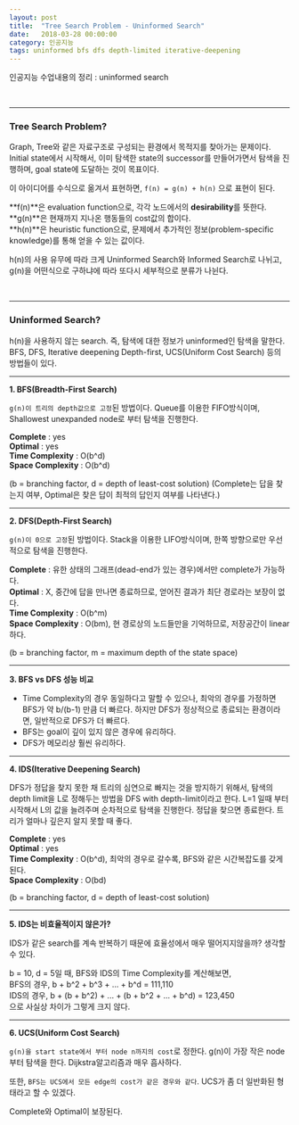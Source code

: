 ```yaml
---
layout: post
title:  "Tree Search Problem - Uninformed Search"
date:   2018-03-28 00:00:00
category: 인공지능
tags: uninformed bfs dfs depth-limited iterative-deepening
---
```


인공지능 수업내용의 정리 : uninformed search


<!-- more -->

<br>

---

### Tree Search Problem?

Graph, Tree와 같은 자료구조로 구성되는 환경에서 목적지를 찾아가는 문제이다.
Initial state에서 시작해서, 이미 탐색한 state의 successor를 만들어가면서 탐색을 진행하며, goal state에 도달하는 것이 목표이다.

이 아이디어를 수식으로 옮겨서 표현하면, `f(n) = g(n) + h(n)` 으로 표현이 된다.
>
**f(n)**은 evaluation function으로, 각각 노드에서의 **desirability**를 뜻한다.  
**g(n)**은 현재까지 지나온 행동들의 cost값의 합이다.  
**h(n)**은 heuristic function으로, 문제에서 추가적인 정보(problem-specific knowledge)를 통해 얻을 수 있는 값이다.  
>

h(n)의 사용 유무에 따라 크게 Uninformed Search와 Informed Search로 나뉘고, g(n)을 어떤식으로 구하냐에 따라 또다시 세부적으로 분류가 나뉜다.

<br>

---

### Uninformed Search?

h(n)을 사용하지 않는 search. 즉, 탐색에 대한 정보가 uninformed인 탐색을 말한다. BFS, DFS, Iterative deepening Depth-first, UCS(Uniform Cost Search) 등의 방법들이 있다. 

---

**1. BFS(Breadth-First Search)**  

`g(n)이 트리의 depth값으로 고정`된 방법이다. Queue를 이용한 FIFO방식이며, Shallowest unexpanded node로 부터 탐색을 진행한다.	

>  
**Complete** : yes  
**Optimal** : yes  
**Time Complexity** : O(b^d)  
**Space Complexity** : O(b^d)  
>

(b = branching factor, d = depth of least-cost solution)
(Complete는 답을 찾는지 여부, Optimal은 찾은 답이 최적의 답인지 여부를 나타낸다.)

---

**2. DFS(Depth-First Search)**  

`g(n)이 0으로 고정`된 방법이다. Stack을 이용한 LIFO방식이며, 한쪽 방향으로만 우선적으로 탐색을 진행한다.

>	
**Complete** : 유한 상태의 그래프(dead-end가 있는 경우)에서만 complete가 가능하다.  
**Optimal** : X, 중간에 답을 만나면 종료하므로, 얻어진 결과가 최단 경로라는 보장이 없다.  
**Time Complexity** : O(b^m)  
**Space Complexity** : O(bm), 현 경로상의 노드들만을 기억하므로, 저장공간이 linear하다.  
>

(b = branching factor, m = maximum depth of the state space)
		
---

**3. BFS vs DFS 성능 비교**  

* Time Complexity의 경우 동일하다고 말할 수 있으나, 최악의 경우를 가정하면 BFS가 약 b/(b-1) 만큼 더 빠르다. 하지만 DFS가 정상적으로 종료되는 환경이라면, 일반적으로 DFS가 더 빠르다.
* BFS는 goal이 깊이 있지 않은 경우에 유리하다.
* DFS가 메모리상 훨씬 유리하다.

---

**4. IDS(Iterative Deepening Search)**  

DFS가 정답을 찾지 못한 채 트리의 심연으로 빠지는 것을 방지하기 위해서, 탐색의 depth limit을 L로 정해두는 방법을 DFS with depth-limit이라고 한다. L=1 일때 부터 시작해서 L의 값을 늘려주며 순차적으로 탐색을 진행한다. 정답을 찾으면 종료한다. 트리가 얼마나 깊은지 알지 못할 때 좋다.

>
**Complete** : yes  
**Optimal** : yes  
**Time Complexity** : O(b^d), 최악의 경우로 갈수록, BFS와 같은 시간복잡도를 갖게 된다.  
**Space Complexity** : O(bd)  
>

(b = branching factor, d = depth of least-cost solution)

---

**5. IDS는 비효율적이지 않은가?**  

IDS가 같은 search를 계속 반복하기 때문에 효율성에서 매우 떨어지지않을까? 생각할 수 있다.


b = 10, d = 5일 때, BFS와 IDS의 Time Complexity를 계산해보면,  
BFS의 경우, b + b^2 + b^3 + ... + b^d = 111,110  
IDS의 경우, b + (b + b^2) + ... + (b + b^2 + ... + b^d) = 123,450  
으로 사실상 차이가 그렇게 크지 않다.

---

**6. UCS(Uniform Cost Search)**  

`g(n)을 start state에서 부터 node n까지의 cost`로 정한다. g(n)이 가장 작은 node부터 탐색을 한다. Dijkstra알고리즘과 매우 흡사하다.

또한, `BFS는 UCS에서 모든 edge의 cost가 같은 경우와 같다`. UCS가 좀 더 일반화된 형태라고 할 수 있겠다.

Complete와 Optimal이 보장된다.